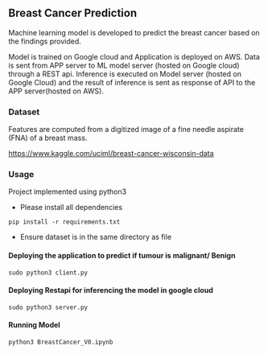 ## Breast Cancer Prediction

Machine learning model is developed to predict the breast cancer based on the findings provided. 

Model is trained on Google cloud and Application is deployed on AWS. Data is sent from APP server to ML model server (hosted on Google cloud) through a  REST api.  Inference is executed on Model server (hosted on Google Cloud) and the result of inference is sent as response of API to the APP server(hosted on AWS).

### Dataset

Features are computed from a digitized image of a fine needle aspirate (FNA) of a breast mass.

https://www.kaggle.com/uciml/breast-cancer-wisconsin-data

### Usage

Project implemented using python3

- Please install all dependencies
```
pip install -r requirements.txt
```
- Ensure dataset is in the same directory as file

#### Deploying the application to predict if tumour is malignant/ Benign

```
sudo python3 client.py
```

#### Deploying Restapi for inferencing the model in google cloud 

```
sudo python3 server.py
```

#### Running Model

```
python3 BreastCancer_V0.ipynb
```

